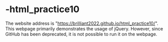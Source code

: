 # -html_practice10
The website address is "https://brilliant2022.github.io/html_practice10/".
This webpage primarily demonstrates the usage of jQuery. However, since GitHub has been deprecated, it is not possible to run it on the webpage.
